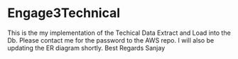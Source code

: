 # Engage3Technical
This is the my implementation of the Techical Data Extract and Load into the Db. Please contact me for the password to the AWS repo. 
I will also be updating the ER diagram shortly.
Best Regards
Sanjay 
